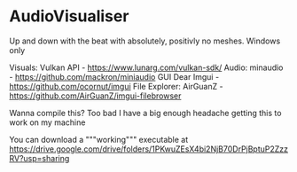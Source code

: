 # AudioVisualiser
Up and down with the beat with absolutely, positivly no meshes. Windows only

Visuals: Vulkan API - https://www.lunarg.com/vulkan-sdk/ 
Audio: minaudio - https://github.com/mackron/miniaudio
GUI Dear Imgui - https://github.com/ocornut/imgui
  File Explorer: AirGuanZ - https://github.com/AirGuanZ/imgui-filebrowser


Wanna compile this?
Too bad I have a big enough headache getting this to work on my machine

You can download a """working""" executable at https://drive.google.com/drive/folders/1PKwuZEsX4bi2NjB70DrPjBptuP2ZzzRV?usp=sharing
